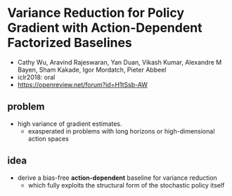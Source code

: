 # Variance Reduction for Policy Gradient with Action-Dependent Factorized Baselines
* Cathy Wu, Aravind Rajeswaran, Yan Duan, Vikash Kumar, Alexandre M Bayen, Sham Kakade, Igor Mordatch, Pieter Abbeel
* iclr2018: oral
* https://openreview.net/forum?id=H1tSsb-AW

## problem
* high variance of gradient estimates.
  * exasperated in problems with long horizons or high-dimensional action spaces
  
## idea
* derive a bias-free **action-dependent** baseline for variance reduction 
  * which fully exploits the structural form of the stochastic policy itself
